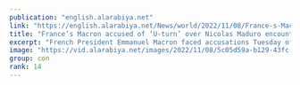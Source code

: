 ```yaml
---
publication: "english.alarabiya.net"
link: "https://english.alarabiya.net/News/world/2022/11/08/France-s-Macron-accused-of-U-turn-over-Nicolas-Maduro-encounter-"
title: "France’s Macron accused of ‘U-turn’ over Nicolas Maduro encounter "
excerpt: "French President Emmanuel Macron faced accusations Tuesday of making a major foreign policy reversal after an apparently cordial encounter with his"
image: "https://vid.alarabiya.net/images/2022/11/08/5c05d59a-b129-43fc-a819-f8049b8249ab/5c05d59a-b129-43fc-a819-f8049b8249ab_16x9_600x338.jpg"
group: con
rank: 14
---
```

